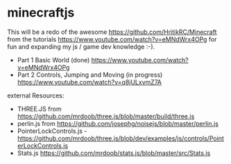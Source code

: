 # minecraftjs

This will be a redo of the awesome https://github.com/HritikRC/Minecraft from the tutorials https://www.youtube.com/watch?v=eMNdWrx4OPg for fun and expanding my js / game dev knowledge :-).

- Part 1 Basic World (done) https://www.youtube.com/watch?v=eMNdWrx4OPg
- Part 2 Controls, Jumping and Moving (in progress) https://www.youtube.com/watch?v=q8jULxvmZ7A


external Resources:
- THREE.JS from https://github.com/mrdoob/three.js/blob/master/build/three.js
- perlin.js from https://github.com/josephg/noisejs/blob/master/perlin.js
- PointerLockControls.js - https://github.com/mrdoob/three.js/blob/dev/examples/js/controls/PointerLockControls.js
- Stats.js https://github.com/mrdoob/stats.js/blob/master/src/Stats.js
